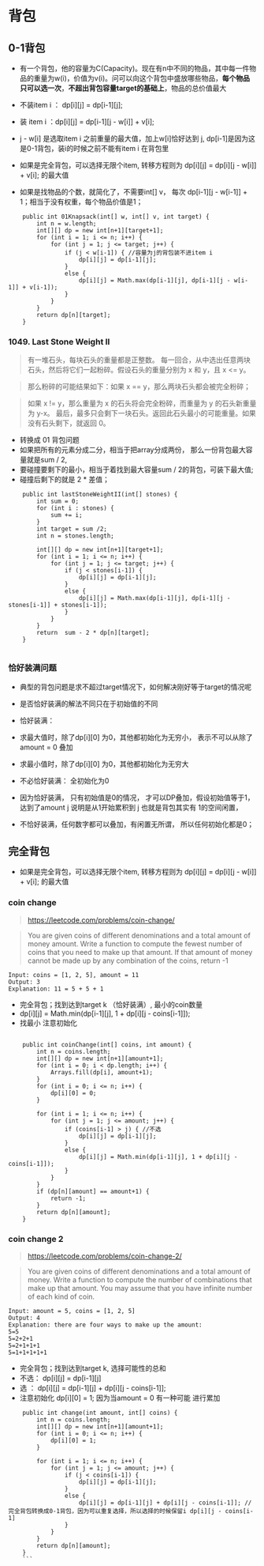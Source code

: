 # 背包

## 0-1背包
- 有一个背包，他的容量为C(Capacity)。现在有n中不同的物品，其中每一件物品的重量为w(i)，价值为v(i)。问可以向这个背包中盛放哪些物品，**每个物品只可以选一次**，**不超出背包容量target的基础上**，物品的总价值最大 
- 不装item i ： dp[i][j] = dp[i-1][j]; 
- 装 item i ：dp[i][j] = dp[i-1][j - w[i]] + v[i]; 
- j - w[i] 是选取item i 之前重量的最大值，加上w[i]恰好达到 j, dp[i-1]是因为这是0-1背包，装i的时候之前不能有item i 在背包里

- 如果是完全背包，可以选择无限个item, 转移方程则为 dp[i][j] = dp[i][j - w[i]] + v[i]; 
的最大值

- 如果是找物品的个数，就简化了，不需要int[] v， 每次 dp[i-1][j - w[i-1]] + 1；相当于没有权重，每个物品价值是1；

```
	public int 01Knapsack(int[] w, int[] v, int target) {
		int n = w.length;
		int[][] dp = new int[n+1][target+1]; 
		for (int i = 1; i <= n; i++) {
			for (int j = 1; j <= target; j++) {
				if (j < w[i-1]) { //容量为j的背包装不进item i
					dp[i][j] = dp[i-1][j];
				}
				else {
					dp[i][j] = Math.max(dp[i-1][j], dp[i-1][j - w[i-1]] + v[i-1]);
				}
			}
		}
		return dp[n][target];
	}

```

### 1049. Last Stone Weight II

> 有一堆石头，每块石头的重量都是正整数。 每一回合，从中选出任意两块石头，然后将它们一起粉碎。假设石头的重量分别为 x 和 y，且 x <= y。
  
> 那么粉碎的可能结果如下：如果 x == y，那么两块石头都会被完全粉碎；

> 如果 x != y，那么重量为 x 的石头将会完全粉碎，而重量为 y 的石头新重量为 y-x。
> 最后，最多只会剩下一块石头。返回此石头最小的可能重量。如果没有石头剩下，就返回 0。


- 转换成 01 背包问题
- 如果把所有的元素分成二分，相当于把array分成两份， 那么一份背包最大容量就是sum / 2, 
- 要碰撞要剩下的最小，相当于着找到最大容量sum / 2的背包，可装下最大值; 
- 碰撞后剩下的就是 2 * 差值；


```
    public int lastStoneWeightII(int[] stones) {
        int sum = 0;
        for (int i : stones) {
            sum += i;
        }
        int target = sum /2;
        int n = stones.length;

        int[][] dp = new int[n+1][target+1];
        for (int i = 1; i <= n; i++) {
            for (int j = 1; j <= target; j++) {
                if (j < stones[i-1]) {
                    dp[i][j] = dp[i-1][j];
                }
                else {
                    dp[i][j] = Math.max(dp[i-1][j], dp[i-1][j - stones[i-1]] + stones[i-1]);
                }
            }
        }
        return  sum - 2 * dp[n][target];
    }
  
```
  

### 恰好装满问题

- 典型的背包问题是求不超过target情况下，如何解决刚好等于target的情况呢

- 是否恰好装满的解法不同只在于初始值的不同

- 恰好装满：

 - 求最大值时，除了dp[i][0] 为0，其他都初始化为无穷小， 表示不可以从除了 amount = 0 叠加

 - 求最小值时，除了dp[i][0] 为0，其他都初始化为无穷大

- 不必恰好装满： 全初始化为0

-  因为恰好装满， 只有初始值是0的情况， 才可以DP叠加，假设初始值等于1，达到了amount j 说明是从1开始累积到 j 也就是背包其实有 1的空间闲置， 
-  不恰好装满，任何数字都可以叠加，有闲置无所谓， 所以任何初始化都是0；


## 完全背包
- 如果是完全背包，可以选择无限个item, 转移方程则为 dp[i][j] = dp[i][j - w[i]] + v[i]; 
的最大值



### coin change

> https://leetcode.com/problems/coin-change/

> You are given coins of different denominations and a total amount of money amount. Write a function to compute the fewest number of coins that you need to make up that amount. If that amount of money cannot be made up by any combination of the coins, return -1

```
Input: coins = [1, 2, 5], amount = 11
Output: 3 
Explanation: 11 = 5 + 5 + 1

```

- 完全背包；找到达到target k （恰好装满）, 最小的coin数量
- dp[i][j] = Math.min(dp[i-1][j], 1 + dp[i][j - coins[i-1]]);
- 找最小 注意初始化

```

    public int coinChange(int[] coins, int amount) {
        int n = coins.length;
        int[][] dp = new int[n+1][amount+1];
        for (int i = 0; i < dp.length; i++) {         
            Arrays.fill(dp[i], amount+1);            
        }
        for (int i = 0; i <= n; i++) {
            dp[i][0] = 0;
        }
        
        for (int i = 1; i <= n; i++) {
            for (int j = 1; j <= amount; j++) {
                if (coins[i-1] > j) { //不选
                    dp[i][j] = dp[i-1][j];
                }
                else {
                    dp[i][j] = Math.min(dp[i-1][j], 1 + dp[i][j - coins[i-1]]);
                }
            }
        }
        if (dp[n][amount] == amount+1) {
            return -1;
        }
        return dp[n][amount];
    }
```


### coin change 2

> https://leetcode.com/problems/coin-change-2/

> You are given coins of different denominations and a total amount of money. Write a function to compute the number of combinations that make up that amount. You may assume that you have infinite number of each kind of coin.

```
Input: amount = 5, coins = [1, 2, 5]
Output: 4
Explanation: there are four ways to make up the amount:
5=5
5=2+2+1
5=2+1+1+1
5=1+1+1+1+1
```

- 完全背包；找到达到target k, 选择可能性的总和
- 不选： dp[i][j] = dp[i-1][j] 
- 选 ： dp[i][j] = dp[i-1][j] + dp[i][j - coins[i-1]];
- 注意初始化 dp[i][0] = 1; 因为当amount = 0 有一种可能 进行累加

```
    public int change(int amount, int[] coins) {
        int n = coins.length;
        int[][] dp = new int[n+1][amount+1];
        for (int i = 0; i <= n; i++) {
            dp[i][0] = 1;
        }
        
        for (int i = 1; i <= n; i++) {
            for (int j = 1; j <= amount; j++) {
                if (j < coins[i-1]) {
                    dp[i][j] = dp[i-1][j];
                }
                else {
                    dp[i][j] = dp[i-1][j] + dp[i][j - coins[i-1]]; //完全背包转换成0-1背包，因为可以重复选择，所以选择的时候保留i dp[i][j - coins[i-1]
                }
            }
        }
        return dp[n][amount];
    }
    ```